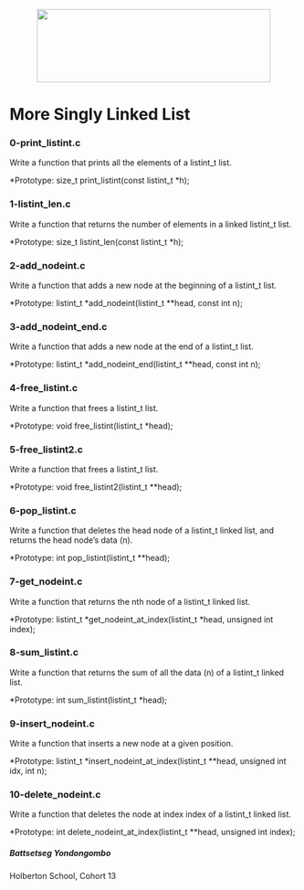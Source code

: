 <p align="center">
  <img width="409" height="128" src="https://www.holbertonschool.com/holberton-logo.png">
</p>

# More Singly Linked List

### 0-print_listint.c

Write a function that prints all the elements of a listint_t list.

*Prototype: size_t print_listint(const listint_t *h);


### 1-listint_len.c

Write a function that returns the number of elements in a linked listint_t list.

*Prototype: size_t listint_len(const listint_t *h);


### 2-add_nodeint.c

Write a function that adds a new node at the beginning of a listint_t list.

*Prototype: listint_t *add_nodeint(listint_t **head, const int n);


### 3-add_nodeint_end.c

Write a function that adds a new node at the end of a listint_t list.

*Prototype: listint_t *add_nodeint_end(listint_t **head, const int n);


### 4-free_listint.c

Write a function that frees a listint_t list.

*Prototype: void free_listint(listint_t *head);


### 5-free_listint2.c

Write a function that frees a listint_t list.

*Prototype: void free_listint2(listint_t **head);


### 6-pop_listint.c

Write a function that deletes the head node of a listint_t linked list, and returns the head node’s data (n).

*Prototype: int pop_listint(listint_t **head);


### 7-get_nodeint.c

Write a function that returns the nth node of a listint_t linked list.

*Prototype: listint_t *get_nodeint_at_index(listint_t *head, unsigned int index);


### 8-sum_listint.c

Write a function that returns the sum of all the data (n) of a listint_t linked list.

*Prototype: int sum_listint(listint_t *head);


### 9-insert_nodeint.c

Write a function that inserts a new node at a given position.

*Prototype: listint_t *insert_nodeint_at_index(listint_t **head, unsigned int idx, int n);


### 10-delete_nodeint.c

Write a function that deletes the node at index index of a listint_t linked list.

*Prototype: int delete_nodeint_at_index(listint_t **head, unsigned int index);



##### Battsetseg Yondongombo
Holberton School, Cohort 13

